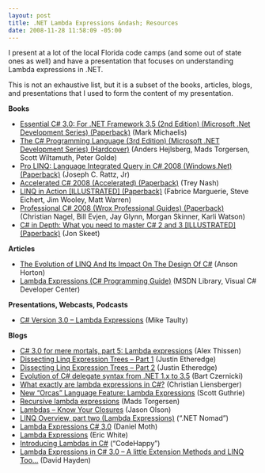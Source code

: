 ```yaml
---
layout: post
title: .NET Lambda Expressions &ndash; Resources
date: 2008-11-28 11:58:09 -05:00
---
```


I present at a lot of the local Florida code camps (and some out of state ones as well) and have a presentation that focuses on understanding Lambda expressions in .NET.

This is not an exhaustive list, but it is a subset of the books, articles, blogs, and presentations that I used to form the content of my presentation.

**Books**

*   [Essential C# 3.0: For .NET Framework 3.5 (2nd Edition) (Microsoft .Net Development Series) (Paperback)](http://amzn.to/28ILXt6) (Mark Michaelis) 
*   [The C# Programming Language (3rd Edition) (Microsoft .NET Development Series) (Hardcover)](http://amzn.to/28JYMFd) (Anders Hejlsberg, Mads Torgersen, Scott Wiltamuth, Peter Golde)
*   [Pro LINQ: Language Integrated Query in C# 2008 (Windows.Net) (Paperback)](http://amzn.to/28IM4ov) (Joseph C. Rattz, Jr)
*   [Accelerated C# 2008 (Accelerated) (Paperback)](http://amzn.to/28JyOmA) (Trey Nash)
*   [LINQ in Action [ILLUSTRATED] (Paperback)](http://amzn.to/28JPJn9) (Fabrice Marguerie, Steve Eichert, Jim Wooley, Matt Warren)
*   [Professional C# 2008 (Wrox Professional Guides) (Paperback)](http://amzn.to/28JzdoI) (Christian Nagel, Bill Evjen, Jay Glynn, Morgan Skinner, Karli Watson)
*   [C# in Depth: What you need to master C# 2 and 3 [ILLUSTRATED] (Paperback)](http://amzn.to/28JPJ6S) (Jon Skeet)  

**Articles**

*   [The Evolution of LINQ And Its Impact On The Design Of C#](http://msdn.microsoft.com/en-us/magazine/cc163400.aspx) (Anson Horton) 
*   [Lambda Expressions (C# Programming Guide)](http://msdn.microsoft.com/en-us/library/bb397687.aspx) (MSDN Library, Visual C# Developer Center)   

**Presentations, Webcasts, Podcasts**

*   [C# Version 3.0 – Lambda Expressions](http://www.microsoft.com/uk/msdn/screencasts/screencast/14/C-Version-30-Lambda-Expressions.aspx) (Mike Taulty)   

**Blogs**

*   [C# 3.0 for mere mortals, part 5: Lambda expressions](http://www.alexthissen.nl/blogs/main/archive/2006/11/07/c-3-0-for-mere-mortals-part-5-lambda-expressions.aspx) (Alex Thissen) 
*   [Dissecting Linq Expression Trees – Part 1](http://www.codethinked.com/?tag=/lambda) (Justin Etheredge) 
*   [Dissecting Linq Expression Trees – Part 2](http://www.codethinked.com/post/2008/06/Dissecting-Linq-Expression-Trees---Part-2.aspx) (Justin Etheredge) 
*   [Evolution of C# delegate syntax from .NET 1.x to 3.5](http://www.silverlighthack.com/post/2008/07/14/Evolution-of-delegate-syntax-from-NET-10-to-NET-35.aspx) (Bart Czernicki) 
*   [What exactly are lambda expressions in C#?](http://www.liensberger.it/web/blog/?p=181) (Christian Liensberger) 
*   [New “Orcas” Language Feature: Lambda Expressions](http://weblogs.asp.net/scottgu/archive/2007/04/08/new-orcas-language-feature-lambda-expressions.aspx) (Scott Guthrie) 
*   [Recursive lambda expressions](http://blogs.msdn.com/madst/archive/2007/05/11/recursive-lambda-expressions.aspx) (Mads Torgersen) 
*   [Lambdas – Know Your Closures](http://geekswithblogs.net/jolson/archive/2008/06/13/lambdas---know-your-closures.aspx) (Jason Olson) 
*   [LINQ Overview, part two (Lambda Expressions)](http://geekswithblogs.net/dotnetnomad/archive/2008/01/29/119037.aspx) (“.NET Nomad”) 
*   [Lambda Expressions C# 3.0](http://www.danielmoth.com/Blog/2007/02/lambda-expressions-c-30.html) (Daniel Moth) 
*   [Lambda Expressions](http://blogs.msdn.com/ericwhite/pages/Lambda-Expressions.aspx) (Eric White) 
*   [Introducing Lambdas in C#](http://codehappy.wordpress.com/2008/01/12/introducing-lambdas-in-c/#comments) (“CodeHappy”) 
*   [Lambda Expressions in C# 3.0 – A little Extension Methods and LINQ Too…](http://codebetter.com/blogs/david.hayden/archive/2006/11/30/Lamda-Expressions-in-C_2300_-3.0-_2D00_-A-little-Extension-Methods-and-LINQ-Too_2E002E002E00_.aspx) (David Hayden)